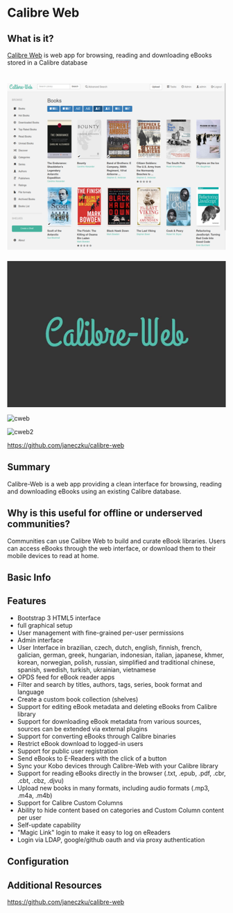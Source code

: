 # Calibre Web

## What is it?
[Calibre Web](https://github.com/janeczku/calibre-web) is web app for browsing, reading and downloading eBooks stored in a Calibre database

![page](calibre_web-app.png)
=======

![Alt text](cw.jpg)

![cweb](https://github.com/janeczku/calibre-web/wiki/images/main_screen.png)

![cweb2](https://miro.medium.com/max/1200/0*nwMYcQ8JppH9chXU.png) 

https://github.com/janeczku/calibre-web

## Summary

Calibre-Web is a web app providing a clean interface for browsing, reading and downloading eBooks using an existing Calibre database.

## Why is this useful for offline or underserved communities?

Communities can use Calibre Web to build and curate eBook libraries. Users can access eBooks through the web interface, or download them to their mobile devices to read at home.

## Basic Info


## Features

- Bootstrap 3 HTML5 interface
- full graphical setup
- User management with fine-grained per-user permissions
- Admin interface
- User Interface in brazilian, czech, dutch, english, finnish, french, galician, german, greek, hungarian, indonesian, italian, japanese, khmer, korean, norwegian, polish, russian, simplified and traditional chinese, spanish, swedish, turkish, ukrainian, vietnamese
- OPDS feed for eBook reader apps 
- Filter and search by titles, authors, tags, series, book format and language
- Create a custom book collection (shelves)
- Support for editing eBook metadata and deleting eBooks from Calibre library
- Support for downloading eBook metadata from various sources, sources can be extended via external plugins
- Support for converting eBooks through Calibre binaries
- Restrict eBook download to logged-in users
- Support for public user registration
- Send eBooks to E-Readers with the click of a button
- Sync your Kobo devices through Calibre-Web with your Calibre library
- Support for reading eBooks directly in the browser (.txt, .epub, .pdf, .cbr, .cbt, .cbz, .djvu)
- Upload new books in many formats, including audio formats (.mp3, .m4a, .m4b)
- Support for Calibre Custom Columns
- Ability to hide content based on categories and Custom Column content per user
- Self-update capability
- "Magic Link" login to make it easy to log on eReaders
- Login via LDAP, google/github oauth and via proxy authentication

## Configuration



## Additional Resources

https://github.com/janeczku/calibre-web

